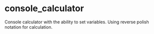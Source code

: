 # console_calculator
Console calculator with the ability to set variables.
Using reverse polish notation for calculation.
